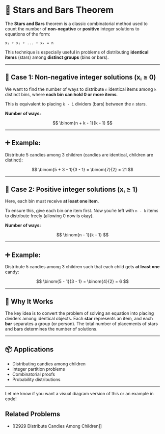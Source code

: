 # 🌟 Stars and Bars Theorem

The **Stars and Bars** theorem is a classic combinatorial method used to count the number of **non-negative** or **positive** integer solutions to equations of the form:

```
x₁ + x₂ + ... + xₖ = n
```

This technique is especially useful in problems of distributing **identical items** (stars) among **distinct groups** (bins or bars).

---

## 🧮 Case 1: Non-negative integer solutions (xᵢ ≥ 0)

We want to find the number of ways to distribute `n` identical items among `k` distinct bins, where **each bin can hold 0 or more items**.

This is equivalent to placing `k - 1` dividers (bars) between the `n` stars.

**Number of ways:**

$$
\binom{n + k - 1}{k - 1}
$$

---

## ➕ Example:

Distribute 5 candies among 3 children (candies are identical, children are distinct):

$$
\binom{5 + 3 - 1}{3 - 1} = \binom{7}{2} = 21
$$

---

## 🧮 Case 2: Positive integer solutions (xᵢ ≥ 1)

Here, each bin must receive **at least one item**.

To ensure this, give each bin one item first. Now you’re left with `n - k` items to distribute freely (allowing 0 now is okay).

**Number of ways:**

$$
\binom{n - 1}{k - 1}
$$

---

## ➕ Example:

Distribute 5 candies among 3 children such that each child gets **at least one** candy:

$$
\binom{5 - 1}{3 - 1} = \binom{4}{2} = 6
$$

---

## 🧠 Why It Works

The key idea is to convert the problem of solving an equation into placing dividers among identical objects. Each **star** represents an item, and each **bar** separates a group (or person). The total number of placements of stars and bars determines the number of solutions.

---

## 📦 Applications

* Distributing candies among children
* Integer partition problems
* Combinatorial proofs
* Probability distributions

---

Let me know if you want a visual diagram version of this or an example in code!

## Related Problems

* [[2929 Distribute Candies Among Children]]